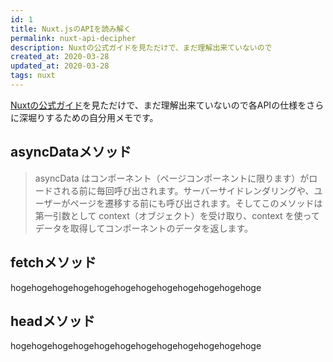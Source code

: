 ```yaml
---
id: 1
title: Nuxt.jsのAPIを読み解く
permalink: nuxt-api-decipher
description: Nuxtの公式ガイドを見ただけで、まだ理解出来ていないので
created_at: 2020-03-28
updated_at: 2020-03-28
tags: nuxt
---
```


[Nuxtの公式ガイド](https://ja.nuxtjs.org/guide)を見ただけで、まだ理解出来ていないので各APIの仕様をさらに深堀りするための自分用メモです。

## asyncDataメソッド

> asyncData はコンポーネント（ページコンポーネントに限ります）がロードされる前に毎回呼び出されます。サーバーサイドレンダリングや、ユーザーがページを遷移する前にも呼び出されます。そしてこのメソッドは第一引数として context（オブジェクト）を受け取り、context を使ってデータを取得してコンポーネントのデータを返します。

## fetchメソッド
hogehogehogehogehogehogehogehogehogehogehogehoge

## headメソッド
hogehogehogehogehogehogehogehogehogehogehogehoge
